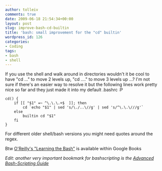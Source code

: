 ```yaml
---
author: tolleiv
comments: true
date: 2009-06-18 21:54:34+00:00
layout: post
slug: improve-bash-cd-builtin
title: 'bash: small improvement for the "cd" builtin'
wordpress_id: 126
categories:
- Coding
tags:
- bash
- shell
---
```


If you use the shell and walk around in directories wouldn't it be cool to have "cd ..." to move 2 levels up, "cd ...." to move 3 levels up ...? I'm not sure if there's an easier way to resolve it but the following lines work pretty nice so far and they just made it into my default .bashrc :P

    
    cd() {
    	if [[ "$1" =~ ^\.\.\.+$  ]]; then
    		cd `echo "$1" | sed 's/\./..\//g' | sed 's/^\.\.\///g'`
    	else
    		builtin cd "$1"
    	fi
    }



For different older shell/bash versions you might need quotes around the regex.

Btw [O'Reilly's "Learning the Bash"](http://books.google.de/books?id=WQCSxv9vfPkC&lpg=PA84&ots=OiT8hUe10J&dq=bash%20function%20with%20the%20same%20name%20as%20command&pg=PP1) is available within Google Books

_Edit: another very important bookmark for bashscripting is the [Advanced Bash-Scripting Guide](http://tldp.org/LDP/abs/html/)_
